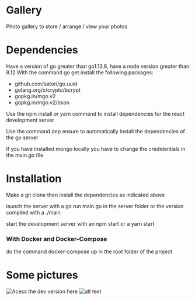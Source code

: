 # Gallery

Photo gallery to store / arrange / view your photos

# Dependencies

Have a version of go greater than go1.13.8, have a node version greater than 8.12
With the command go get install the following packages:

<ul>
<li>github.com/satori/go.uuid</li>
<li>golang.org/x/crypto/bcrypt</li>
<li>gopkg.in/mgo.v2</li>
<li>gopkg.in/mgo.v2/bson</li>
</ul>

Use the npm install or yarn command to install dependencies for the react development server

Use the command dep ensure to automatically install the dependencies of the go server

If you have installed mongo locally you have to change the credidentials in the main.go file

# Installation

Make a git clone then install the dependencies as indicated above

launch the server with a go run main.go in the server folder or the version compiled with a ./main

start the development server with an npm start or a yarn start


### With Docker and Docker-Compose

do the command docker-compose up in the root folder of the project

# Some pictures 

![Acess the dev version here](https://dev.openvers.com)
![alt text](https://dev.openvers.com/api/public/posts/screen.png)